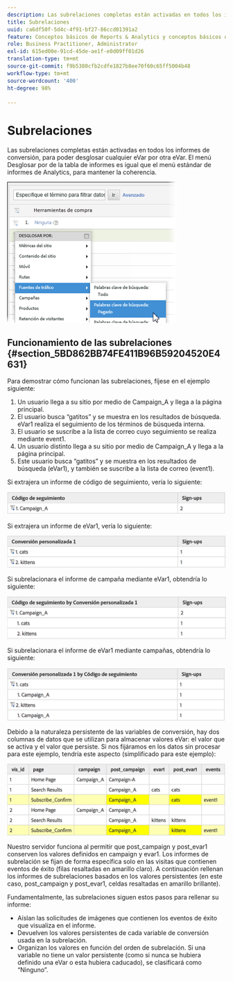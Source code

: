 ```yaml
---
description: Las subrelaciones completas están activadas en todos los informes de conversión, para poder desglosar cualquier eVar por otra eVar. El menú Desglosar por de la tabla de informes es igual que el menú estándar de informes de Analytics, para mantener la coherencia.
title: Subrelaciones
uuid: ca6df50f-5d4c-4f91-bf27-86ccd01391a2
feature: Conceptos básicos de Reports & Analytics y conceptos básicos de Analytics
role: Business Practitioner, Administrator
exl-id: 615ed00e-91cd-45de-ae1f-e0d09ff01d26
translation-type: tm+mt
source-git-commit: f9b5380cfb2cdfe1827b8ee70f60c65ff5004b48
workflow-type: tm+mt
source-wordcount: '400'
ht-degree: 98%

---
```


# Subrelaciones

Las subrelaciones completas están activadas en todos los informes de conversión, para poder desglosar cualquier eVar por otra eVar. El menú Desglosar por de la tabla de informes es igual que el menú estándar de informes de Analytics, para mantener la coherencia.

![](assets/subrelations.png)

## Funcionamiento de las subrelaciones {#section_5BD862BB74FE411B96B59204520E4631}

Para demostrar cómo funcionan las subrelaciones, fíjese en el ejemplo siguiente:

1. Un usuario llega a su sitio por medio de Campaign_A y llega a la página principal.
1. El usuario busca “gatitos” y se muestra en los resultados de búsqueda. eVar1 realiza el seguimiento de los términos de búsqueda interna.
1. El usuario se suscribe a la lista de correo cuyo seguimiento se realiza mediante event1.
1. Un usuario distinto llega a su sitio por medio de Campaign_A y llega a la página principal.
1. Este usuario busca “gatitos” y se muestra en los resultados de búsqueda (eVar1), y también se suscribe a la lista de correo (event1).

Si extrajera un informe de código de seguimiento, vería lo siguiente:

![](assets/subrel_1.png)

Si extrajera un informe de eVar1, vería lo siguiente:

![](assets/subrel_2.png)

Si subrelacionara el informe de campaña mediante eVar1, obtendría lo siguiente:

![](assets/subrel_3.png)

Si subrelacionara el informe de eVar1 mediante campañas, obtendría lo siguiente:

![](assets/subrel_4.png)

Debido a la naturaleza persistente de las variables de conversión, hay dos columnas de datos que se utilizan para almacenar valores eVar: el valor que se activa y el valor que persiste. Si nos fijáramos en los datos sin procesar para este ejemplo, tendría este aspecto (simplificado para este ejemplo):

![](assets/subrel_5.png)

Nuestro servidor funciona al permitir que post_campaign y post_evar1 conserven los valores definidos en campaign y evar1. Los informes de subrelación se fijan de forma específica solo en las visitas que contienen eventos de éxito (filas resaltadas en amarillo claro). A continuación rellenan los informes de subrelaciones basados en los valores persistentes (en este caso, post_campaign y post_evar1, celdas resaltadas en amarillo brillante).

Fundamentalmente, las subrelaciones siguen estos pasos para rellenar su informe:

* Aíslan las solicitudes de imágenes que contienen los eventos de éxito que visualiza en el informe.
* Devuelven los valores persistentes de cada variable de conversión usada en la subrelación.
* Organizan los valores en función del orden de subrelación. Si una variable no tiene un valor persistente (como si nunca se hubiera definido una eVar o esta hubiera caducado), se clasificará como “Ninguno”.
